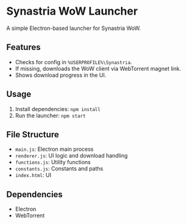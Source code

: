 # Synastria WoW Launcher

A simple Electron-based launcher for Synastria WoW.

## Features
- Checks for config in `%USERPROFILE%\Synastria`.
- If missing, downloads the WoW client via WebTorrent magnet link.
- Shows download progress in the UI.

## Usage
1. Install dependencies: `npm install`
2. Run the launcher: `npm start`

## File Structure
- `main.js`: Electron main process
- `renderer.js`: UI logic and download handling
- `functions.js`: Utility functions
- `constants.js`: Constants and paths
- `index.html`: UI

## Dependencies
- Electron
- WebTorrent
